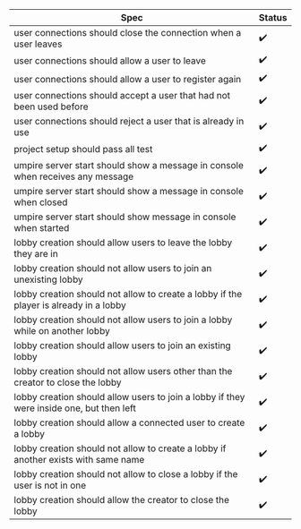 |Spec|Status|
|----|------|
| user connections should close the connection when a user leaves | :heavy_check_mark: |
| user connections should allow a user to leave | :heavy_check_mark: |
| user connections should allow a user to register again | :heavy_check_mark: |
| user connections should accept a user that had not been used before | :heavy_check_mark: |
| user connections should reject a user that is already in use | :heavy_check_mark: |
| project setup should pass all test | :heavy_check_mark: |
| umpire server start should show a message in console when receives any message | :heavy_check_mark: |
| umpire server start should show a message in console when closed | :heavy_check_mark: |
| umpire server start should show message in console when started | :heavy_check_mark: |
| lobby creation should allow users to leave the lobby they are in | :heavy_check_mark: |
| lobby creation should not allow users to join an unexisting lobby | :heavy_check_mark: |
| lobby creation should not allow to create a lobby if the player is already in a lobby | :heavy_check_mark: |
| lobby creation should not allow users to join a lobby while on another lobby | :heavy_check_mark: |
| lobby creation should allow users to join an existing lobby | :heavy_check_mark: |
| lobby creation should not allow users other than the creator to close the lobby | :heavy_check_mark: |
| lobby creation should allow users to join a lobby if they were inside one, but then left | :heavy_check_mark: |
| lobby creation should allow a connected user to create a lobby | :heavy_check_mark: |
| lobby creation should not allow to create a lobby if another exists with same name | :heavy_check_mark: |
| lobby creation should not allow to close a lobby if the user is not in one | :heavy_check_mark: |
| lobby creation should allow the creator to close the lobby | :heavy_check_mark: |
